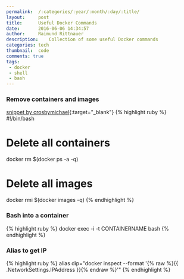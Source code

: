 ```yaml
---
permalink:	/:categories/:year/:month/:day/:title/
layout:     post
title:      Useful Docker Commands
date:       2016-06-06 14:34:57
author:     Raimund Rittnauer
description:    Collection of some useful Docker commands
categories: tech
thumbnail:  code
comments: true
tags:
 - docker
 - shell
 - bash
---
```


### Remove containers and images
[snippet by crosbymichael][1]{:target="_blank"}
{% highlight ruby %}
#!/bin/bash
# Delete all containers
docker rm $(docker ps -a -q)
# Delete all images
docker rmi $(docker images -q)
{% endhighlight %}

### Bash into a container
{% highlight ruby %}
docker exec -i -t CONTAINERNAME bash
{% endhighlight %}

### Alias to get IP
{% highlight ruby %}
alias dip="docker inspect --format '{% raw %}{{ .NetworkSettings.IPAddress }}{% endraw %}'"
{% endhighlight %}

[1]: https://github.com/docker/docker/issues/928#issuecomment-23538307
